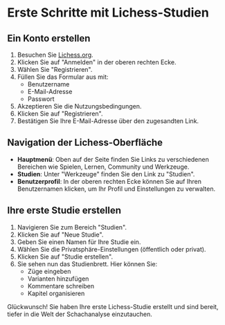 # Erste Schritte mit Lichess-Studien

## Ein Konto erstellen

1. Besuchen Sie [Lichess.org](https://lichess.org).
2. Klicken Sie auf "Anmelden" in der oberen rechten Ecke.
3. Wählen Sie "Registrieren".
4. Füllen Sie das Formular aus mit:
   - Benutzername
   - E-Mail-Adresse
   - Passwort
5. Akzeptieren Sie die Nutzungsbedingungen.
6. Klicken Sie auf "Registrieren".
7. Bestätigen Sie Ihre E-Mail-Adresse über den zugesandten Link.

## Navigation der Lichess-Oberfläche

- **Hauptmenü**: Oben auf der Seite finden Sie Links zu verschiedenen Bereichen wie Spielen, Lernen, Community und Werkzeuge.
- **Studien**: Unter "Werkzeuge" finden Sie den Link zu "Studien".
- **Benutzerprofil**: In der oberen rechten Ecke können Sie auf Ihren Benutzernamen klicken, um Ihr Profil und Einstellungen zu verwalten.

## Ihre erste Studie erstellen

1. Navigieren Sie zum Bereich "Studien".
2. Klicken Sie auf "Neue Studie".
3. Geben Sie einen Namen für Ihre Studie ein.
4. Wählen Sie die Privatsphäre-Einstellungen (öffentlich oder privat).
5. Klicken Sie auf "Studie erstellen".
6. Sie sehen nun das Studienbrett. Hier können Sie:
   - Züge eingeben
   - Varianten hinzufügen
   - Kommentare schreiben
   - Kapitel organisieren

Glückwunsch! Sie haben Ihre erste Lichess-Studie erstellt und sind bereit, tiefer in die Welt der Schachanalyse einzutauchen.
